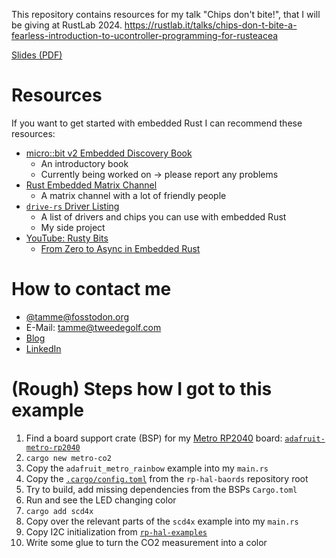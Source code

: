 This repository contains resources for my talk "Chips don't bite!", that I will be giving at RustLab 2024.
https://rustlab.it/talks/chips-don-t-bite-a-fearless-introduction-to-ucontroller-programming-for-rusteacea

[Slides (PDF)](slides.pdf)

# Resources
If you want to get started with embedded Rust I can recommend these resources:
* [micro::bit v2 Embedded Discovery Book](https://github.com/rust-embedded/discovery-mb2)
  * An introductory book
  * Currently being worked on -> please report any problems
* [Rust Embedded Matrix Channel](https://matrix.to/#/#rust-embedded:matrix.org)
  * A matrix channel with a lot of friendly people
* [`drive-rs` Driver Listing](https://tweedegolf.github.io/drive-rs/)
  * A list of drivers and chips you can use with embedded Rust
  * My side project
* [YouTube: Rusty Bits](https://www.youtube.com/@therustybits)
  * [From Zero to Async in Embedded Rust](https://youtu.be/wni5h5vIPhU)

# How to contact me
* [@tamme@fosstodon.org](https://fosstodon.org/@tamme)
* E-Mail: [tamme@tweedegolf.com](mailto:tamme@tweedegolf.com)
* [Blog](https://tweedegolf.nl/en/about/30/tamme)
* [LinkedIn](https://www.linkedin.com/in/tamme-dittrich-81b225227/)

# (Rough) Steps how I got to this example
1. Find a board support crate (BSP) for my [Metro RP2040](https://www.adafruit.com/product/5786) board: [`adafruit-metro-rp2040`](https://crates.io/crates/adafruit-metro-rp2040)
2. `cargo new metro-co2`
3. Copy the `adafruit_metro_rainbow` example into my `main.rs`
4. Copy the [`.cargo/config.toml`](https://github.com/rp-rs/rp-hal-boards/blob/main/.cargo/config.toml) from the `rp-hal-baords` repository root
5. Try to build, add missing dependencies from the BSPs `Cargo.toml`
6. Run and see the LED changing color
7. `cargo add scd4x`
8. Copy over the relevant parts of the `scd4x` example into my `main.rs`
9. Copy I2C initialization from [`rp-hal-examples`](https://github.com/rp-rs/rp-hal/blob/main/rp2040-hal-examples/src/bin/i2c.rs#L87-L94)
10. Write some glue to turn the CO2 measurement into a color
